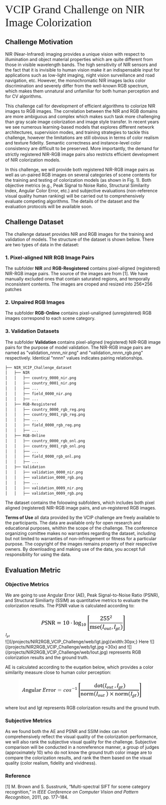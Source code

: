 
<p><span style="font-family:georgia,serif;"><span style="font-size:36px;">VCIP Grand Challenge on NIR Image Colorization</span></span></p>

## Challenge Motivation
NIR (Near-Infrared) imaging provides a unique vision with respect to illumination and object material properties which are quite different from those in visible wavelength bands. The high sensitivity of NIR sensors and the fact that it is invisible to human vision make it an indispensable input for applications such as low-light imaging, night vision surveillance and road navigation, etc. However, the monochromatic NIR images lacks color discrimination and severely differ from the well-known RGB spectrum, which makes them unnatural and unfamiliar for both human perception and for CV algorithms.


This challenge call for development of efficient algorithms to colorize NIR images to RGB images. The correlation between the NIR and RGB domains are more ambiguous and complex which makes such task more challenging than gray scale image colorization and image style transfer. In recent years we see numerous learning-based models that explores different network architectures, supervision modes, and training strategies to tackle this challenge, however the limitations are still obvious in terms of color realism and texture fidelity. Semantic correctness and instance-level color consistency are difﬁcult to be preserved. More importantly, the demand for strictly registered NIR-RGB image pairs also restricts efﬁcient development of NIR colorization models.


In this challenge, we will provide both registered NIR-RGB image pairs as well as un-paired RGB images on several categories of scene contents for the training and testing of colorization models (as shown in Fig. 1). Both objective metrics (e.g., Peak Signal to Noise Ratio, Structural Similarity Index, Angular Color Error, etc.) and subjective evaluations (non-reference visual quality human ranking) will be carried out to comprehensively evaluate competing algorithms. The details of the dataset and the evaluation protocols will be available soon.

## Challenge Dataset

The challenge dataset provides NIR and RGB images for the training and validation of models. The structure of the dataset is shown bellow. There are two types of data in the dataset:
### 1. Pixel-aligned NIR RGB Image Pairs
The subfolder **NIR** and **RGB-Resgistered** contains pixel-aligned (registered) NIR-RGB image pairs. The source of the images are from [1]. We have manually excluded ones that contain saturated regions, and temporally inconsistent contents. The images are croped and resized into 256\*256 patches

### 2. Unpaired RGB Images
The subfolder **RGB-Online** contains pixel-unaligned (unregistered) RGB images correspond to each scene category. 

### 3. Validation Datasets 
The subfolder **Validation** contains pixel-aligned (registered) NIR-RGB image pairs for the purpose of model validation. The NIR-RGB image pairs are named as "validation_nnnn_nir.png" and "validation_nnnn_rgb.png" respectively. Identical "nnnn" values indicates pairing relationships.

```bash
├── NIR_VCIP_Challenge_dataset
│   ├── NIR
│   │   ├── country_0000_nir.png
│   │   ├── country_0001_nir.png
│   │   ├── ...
│   │   ├── field_0000_nir.png
│   │   ├── ...             
│   ├── RGB-Resgistered
│   │   ├── country_0000_rgb_reg.png
│   │   ├── country_0001_rgb_reg.png
│   │   ├── ...
│   │   ├── field_0000_rgb_reg.png
│   │   ├── ...
│   ├── RGB-Online
│   │   ├── country_0000_rgb_onl.png
│   │   ├── country_0001_rgb_onl.png
│   │   ├── ...
│   │   ├── field_0000_rgb_onl.png
│   │   ├── ...
│   ├── Validation
│   │   ├── validation_0000_nir.png
│   │   ├── validation_0000_rgb.png
│   │   ├── ...
│   │   ├── validation_0009_nir.png
│   │   ├── validation_0009_rgb.png
```
The dataset contains the foloowing subfolders,  which includes both pixel aligned (registered) NIR-RGB image pairs, and un-registered RGB images.

**Terms of Use** all data provided by the VCIP challenge are freely available to the participants. The data are available only for open research and educational purposes, whithin the scope of the challenge. The conference organizing comittee makes no warranties regarding the dataset, including but not limited to warranties of non-infringement or fitness for a particular purpose. The copyright of the images remains property of their respective owners. By downloading and making use of the data, you accept full responsibility for using the data.

## Evaluation Metric
### Objective Metrics

We are going to use Angular Error (AE), Peak Signal-to-Noise Ratio (PSNR), and Structural Similiarty (SSIM) as quantitative metrics to evaluate the colorization results. The PSNR value is calculated according to:

<div style="text-align: center"><img src="/projects/NIR2RGB_VCIP_Challenge/web/PSNR.jpg" width="280" /></div>

<div><img src="/projects/NIR2RGB_VCIP_Challenge/web/Igt.jpg" width="16" /></div>
![](/projects/NIR2RGB_VCIP_Challenge/web/Igt.jpg){width:30px;}
Here ![](/projects/NIR2RGB_VCIP_Challenge/web/Igt.jpg =30x) and ![](/projects/NIR2RGB_VCIP_Challenge/web/Iout.jpg)  represents RGB colorization results and the ground truth.

AE is calculated according to the euqation below, which provides a color similarity measure close to human color perception:
<div style="text-align: center"><img src="/projects/NIR2RGB_VCIP_Challenge/web/AE.jpg" width="420" /></div>

where Iout and Igt represents RGB colorization results and the ground truth.

### Subjective Metrics

As we found both the AE and PSNR and SSIM index can not comprehensively reflect the visual quality of the colorization performance, we will also rank the subjective visual quality for the challenge. Subjective comparison will be conducted in a nonreference manner, a group of judges (approximately 10) who do not know the ground truth color
image are to compare the colorization results, and rank the them based on the visual quality (color realism, fidelity and vividness).

### Reference
[1] M. Brown and S. Susstrunk, “Multi-spectral SIFT for scene category recognition,” in _IEEE Conference on Computer Vision and Pattern Recognition_, 2011, pp. 177–184.
